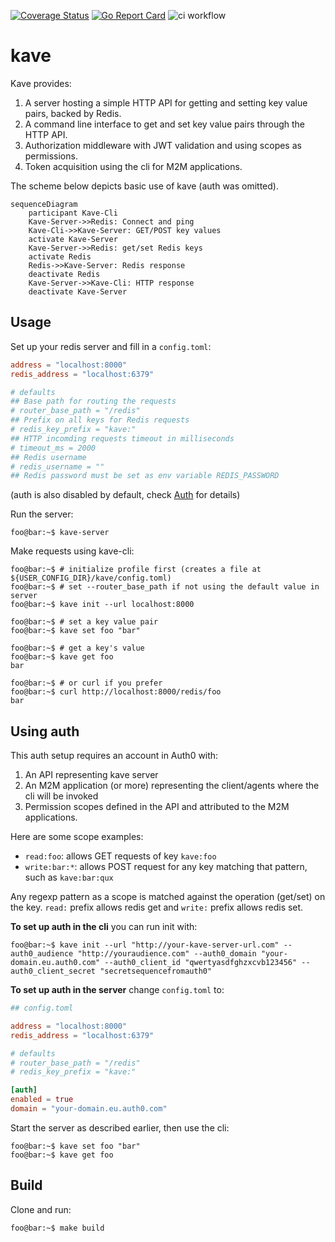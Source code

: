 [![Coverage Status](https://coveralls.io/repos/github/pdcalado/kave/badge.svg)](https://coveralls.io/github/pdcalado/kave)
[![Go Report Card](https://goreportcard.com/badge/github.com/pdcalado/kave)](https://goreportcard.com/report/github.com/pdcalado/kave)
![ci workflow](https://github.com/pdcalado/kave/actions/workflows/ci.yml/badge.svg)

# kave

Kave provides:

1. A server hosting a simple HTTP API for getting and setting key value pairs, backed by Redis.
2. A command line interface to get and set key value pairs through the HTTP API.
3. Authorization middleware with JWT validation and using scopes as permissions.
4. Token acquisition using the cli for M2M applications.

The scheme below depicts basic use of kave (auth was omitted).

```mermaid
sequenceDiagram
    participant Kave-Cli
    Kave-Server->>Redis: Connect and ping
    Kave-Cli->>Kave-Server: GET/POST key values
    activate Kave-Server
    Kave-Server->>Redis: get/set Redis keys
    activate Redis
    Redis->>Kave-Server: Redis response
    deactivate Redis
    Kave-Server->>Kave-Cli: HTTP response
    deactivate Kave-Server
```

## Usage

Set up your redis server and fill in a `config.toml`:

```toml
address = "localhost:8000"
redis_address = "localhost:6379"

# defaults
## Base path for routing the requests
# router_base_path = "/redis"
## Prefix on all keys for Redis requests
# redis_key_prefix = "kave:"
## HTTP incomding requests timeout in milliseconds
# timeout_ms = 2000
## Redis username
# redis_username = ""
## Redis password must be set as env variable REDIS_PASSWORD
```

(auth is also disabled by default, check [Auth](#using-auth) for details)


Run the server:

```console
foo@bar:~$ kave-server
```

Make requests using kave-cli:

```console
foo@bar:~$ # initialize profile first (creates a file at ${USER_CONFIG_DIR}/kave/config.toml)
foo@bar:~$ # set --router_base_path if not using the default value in server
foo@bar:~$ kave init --url localhost:8000

foo@bar:~$ # set a key value pair
foo@bar:~$ kave set foo "bar"

foo@bar:~$ # get a key's value
foo@bar:~$ kave get foo
bar

foo@bar:~$ # or curl if you prefer
foo@bar:~$ curl http://localhost:8000/redis/foo
bar
```

## Using auth

This auth setup requires an account in Auth0 with:

1. An API representing kave server
2. An M2M application (or more) representing the client/agents where the cli will be invoked
3. Permission scopes defined in the API and attributed to the M2M applications.

Here are some scope examples:

* `read:foo`: allows GET requests of key `kave:foo`
* `write:bar:*`: allows POST request for any key matching that pattern, such as `kave:bar:qux`

Any regexp pattern as a scope is matched against the operation (get/set) on the key. `read:` prefix allows redis get and `write:` prefix allows redis set.

**To set up auth in the cli** you can run init with:

```console
foo@bar:~$ kave init --url "http://your-kave-server-url.com" --auth0_audience "http://youraudience.com" --auth0_domain "your-domain.eu.auth0.com" --auth0_client_id "qwertyasdfghzxcvb123456" --auth0_client_secret "secretsequencefromauth0"
```

**To set up auth in the server** change `config.toml` to:

```toml
## config.toml

address = "localhost:8000"
redis_address = "localhost:6379"

# defaults
# router_base_path = "/redis"
# redis_key_prefix = "kave:"

[auth]
enabled = true
domain = "your-domain.eu.auth0.com"
```

Start the server as described earlier, then use the cli:

```console
foo@bar:~$ kave set foo "bar"
foo@bar:~$ kave get foo
```

## Build

Clone and run:

```console
foo@bar:~$ make build
```